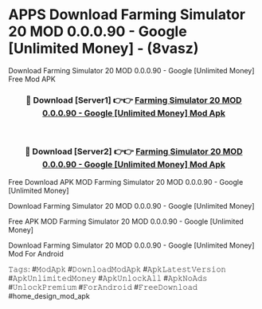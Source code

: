 # APPS Download Farming Simulator 20 MOD 0.0.0.90 - Google [Unlimited Money] - (8vasz)
Download Farming Simulator 20 MOD 0.0.0.90 - Google [Unlimited Money] Free Mod APK

<div align="center">
<h3>🔴 Download [Server1] 👉👉 <a href="https://apk-comot.site?title=Farming_Simulator_20_MOD_0.0.0.90_-_Google_[Unlimited_Money]">Farming Simulator 20 MOD 0.0.0.90 - Google [Unlimited Money] Mod Apk</a></h3><br>

<h3>🔴 Download [Server2] 👉👉 <a href="https://apk-comot.site?title=Farming_Simulator_20_MOD_0.0.0.90_-_Google_[Unlimited_Money]">Farming Simulator 20 MOD 0.0.0.90 - Google [Unlimited Money] Mod Apk</a></h3>
</div>


Free Download APK MOD Farming Simulator 20 MOD 0.0.0.90 - Google [Unlimited Money]

Download Farming Simulator 20 MOD 0.0.0.90 - Google [Unlimited Money] 

Free APK MOD Farming Simulator 20 MOD 0.0.0.90 - Google [Unlimited Money] 

Download Farming Simulator 20 MOD 0.0.0.90 - Google [Unlimited Money] Mod For Android

𝚃𝚊𝚐𝚜: #𝙼𝚘𝚍𝙰𝚙𝚔 #𝙳𝚘𝚠𝚗𝚕𝚘𝚊𝚍𝙼𝚘𝚍𝙰𝚙𝚔 #𝙰𝚙𝚔𝙻𝚊𝚝𝚎𝚜𝚝𝚅𝚎𝚛𝚜𝚒𝚘𝚗 #𝙰𝚙𝚔𝚄𝚗𝚕𝚒𝚖𝚒𝚝𝚎𝚍𝙼𝚘𝚗𝚎𝚢 #𝙰𝚙𝚔𝚄𝚗𝚕𝚘𝚌𝚔𝙰𝚕𝚕 #𝙰𝚙𝚔𝙽𝚘𝙰𝚍𝚜 #𝚄𝚗𝚕𝚘𝚌𝚔𝙿𝚛𝚎𝚖𝚒𝚞𝚖 #𝙵𝚘𝚛𝙰𝚗𝚍𝚛𝚘𝚒𝚍 #𝙵𝚛𝚎𝚎𝙳𝚘𝚠𝚗𝚕𝚘𝚊𝚍 #home_design_mod_apk